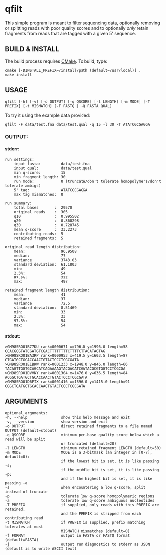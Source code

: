 qfilt
=====

This simple program is meant to filter sequencing data,
optionally removing or splitting reads with poor quality scores
and to optionally _only_ retain fragments from reads that are tagged with a given 5' sequence.

BUILD & INSTALL
---------------

The build process requires [CMake](http://www.cmake.org/). To build, type:

    cmake [-DINSTALL_PREFIX=/install/path (default=/usr/local)] .
    make install

USAGE
-----

    qfilt [-h] [-v] [-o OUTPUT] [-q QSCORE] [-l LENGTH] [-m MODE] [-T PREFIX] [-t MISMATCH] (-F FASTQ | -Q FASTA QUAL)

To try it using the example data provided:

    qfilt -F data/test.fna data/test.qual -q 15 -l 30 -T ATATCGCGAGGA

### OUTPUT: ####

#### stderr: ####

	run settings:
		input fasta:         data/test.fna
		input qual:          data/test.qual
		min q-score:         15
		min fragment length: 30
		run mode:            0 (truncate/don't tolerate homopolymers/don't tolerate ambigs)
		5' tag:              ATATCGCGAGGA
		max tag mismatches:  0

	run summary:
		total bases       :  29570
		original reads    :  305
		q10               :  0.995502
		q20               :  0.860298
		q30               :  0.728745
		mean q-score      :  33.2273
		contributing reads:  5
		retained fragments:  5

	original read length distribution:
		mean:                96.9508
		median:              77
		variance             3743.03
		standard deviation:  61.1803
		min:                 49
		2.5%:                54
		97.5%:               332
		max:                 497

	retained fragment length distribution:
		mean:                41
		median:              37
		variance             72.5
		standard deviation:  8.51469
		min:                 33
		2.5%:                33
		97.5%:               54
		max:                 54

#### stdout: ####

    >GM98SRO01B77KU rank=0000671 x=796.0 y=1996.0 length=58
    CCACGCGTATCGATGTCGACTTTTTTTTCTTTTCTTACATAGTAG
    >GM98SRO01BA3RP rank=0000953 x=419.5 y=1603.5 length=87
    CTGATGCTGCACCAACTGTACTCCCTCGCGATA
    >GM98SRO01E1BKW rank=0001233 x=1948.0 y=846.0 length=66
    TACAGTTGGTGCAGCATCAGAAAAGTACGACATCGATACGCGTGGTCCTCGCGA
    >GM98SRO01DVVNY rank=0001304 x=1476.0 y=636.5 length=84
    ACGGCTGATGCTGCACCAACTGTACTCCCTCGCGATA
    >GM98SRO01D6FIX rank=0001416 x=1596.0 y=1415.0 length=91
    CGGCTGATGCTGCACCAACTGTACTCCCTCGCGATA

ARGUMENTS
---------

    optional arguments:
    -h, --help               show this help message and exit
    -v, --version            show version and exit
    -o OUTPUT                direct retained fragments to a file named OUTPUT (default=stdout)
    -q QSCORE                minimum per-base quality score below which a read will be split
                             or truncated (default=20)
    -l LENGTH                minimum retained fragment LENGTH (default=50)
    -m MODE                  MODE is a 3-bitmask (an integer in [0-7], default=0):
                             if the lowest bit is set, it is like passing -s;
                             if the middle bit is set, it is like passing -p;
                             and if the highest bit is set, it is like passing -a
    -s                       when encountering a low q-score, split instead of truncate
    -p                       tolerate low q-score homopolymeric regions
    -a                       tolerate low q-score ambiguous nucleotides
    -T PREFIX                if supplied, only reads with this PREFIX are retained,
                             and the PREFIX is stripped from each contributing read
    -t MISMATCH              if PREFIX is supplied, prefix matching tolerates at most
                             MISMATCH mismatches (default=0)
    -f FORMAT                output in FASTA or FASTQ format (default=FASTA)
    -j                       output run diagnostics to stderr as JSON (default is to write ASCII text)
